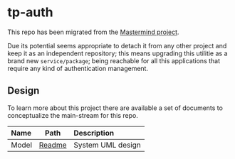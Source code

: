# tp-auth

This repo has been migrated from the [Mastermind project](https://github.com/alvidir/mastermind).

Due its potential seems appropriate to detach it from any other project and keep it as an independent repository; this means upgrading this utilitie as a brand new `service/package`; being reachable for all this applications that require any kind of authentication management.

## Design

To learn more about this project there are available a set of documents to conceptualize the main-stream for this repo.

| Name | Path | Description |
|:-|:-:|:-|
| Model | [Readme](./model/README.md) | System UML design |
